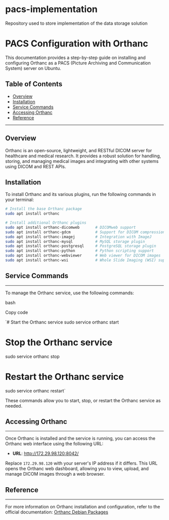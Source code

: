 # pacs-implementation
Repository used to store implementation of the data storage solution

# PACS Configuration with Orthanc

This documentation provides a step-by-step guide on installing and configuring Orthanc as a PACS (Picture Archiving and Communication System) server on Ubuntu.

## Table of Contents

- [Overview](#overview)
- [Installation](#installation)
- [Service Commands](#service-commands)
- [Accessing Orthanc](#accessing-orthanc)
- [Reference](#reference)

---

## Overview

Orthanc is an open-source, lightweight, and RESTful DICOM server for healthcare and medical research. It provides a robust solution for handling, storing, and managing medical images and integrating with other systems using DICOM and REST APIs.

## Installation

To install Orthanc and its various plugins, run the following commands in your terminal:

```bash
# Install the base Orthanc package
sudo apt install orthanc

# Install additional Orthanc plugins
sudo apt install orthanc-dicomweb       # DICOMweb support
sudo apt install orthanc-gdcm           # Support for DICOM compression
sudo apt install orthanc-imagej         # Integration with ImageJ
sudo apt install orthanc-mysql          # MySQL storage plugin
sudo apt install orthanc-postgresql     # PostgreSQL storage plugin
sudo apt install orthanc-python         # Python scripting support
sudo apt install orthanc-webviewer      # Web viewer for DICOM images
sudo apt install orthanc-wsi            # Whole Slide Imaging (WSI) support
```


## Service Commands
----------------

To manage the Orthanc service, use the following commands:

bash

Copy code

`# Start the Orthanc service
sudo service orthanc start

# Stop the Orthanc service
sudo service orthanc stop

# Restart the Orthanc service
sudo service orthanc restart`

These commands allow you to start, stop, or restart the Orthanc service as needed.



## Accessing Orthanc
-----------------

Once Orthanc is installed and the service is running, you can access the Orthanc web interface using the following URL:

-   **URL**: <http://172.29.98.120:8042/>

Replace `172.29.98.120` with your server's IP address if it differs. This URL opens the Orthanc web dashboard, allowing you to view, upload, and manage DICOM images through a web browser.


## Reference
---------

For more information on Orthanc installation and configuration, refer to the official documentation: [Orthanc Debian Packages](https://orthanc.uclouvain.be/book/users/debian-packages.html)